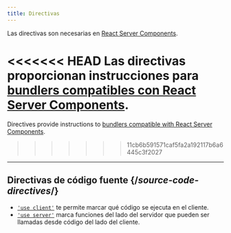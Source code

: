 ```yaml
---
title: Directivas
---
```


<RSC>

Las directivas son necesarias en [React Server Components](/reference/rsc/server-components).

</RSC>

<Intro>

<<<<<<< HEAD
Las directivas proporcionan instrucciones para [bundlers compatibles con React Server Components](/learn/start-a-new-react-project#bleeding-edge-react-frameworks).
=======
Directives provide instructions to [bundlers compatible with React Server Components](/learn/start-a-new-react-project#full-stack-frameworks).
>>>>>>> 11cb6b591571caf5fa2a192117b6a6445c3f2027

</Intro>

---

## Directivas de código fuente {/*source-code-directives*/}

* [`'use client'`](/reference/rsc/use-client) te permite marcar qué código se ejecuta en el cliente.
* [`'use server'`](/reference/rsc/use-server) marca funciones del lado del servidor que pueden ser llamadas desde código del lado del cliente.

